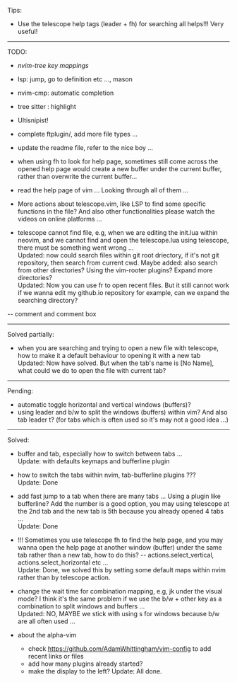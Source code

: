 Tips:
- Use the telescope help tags (leader + fh) for searching all helps!!! Very useful!

-------------------------------------------------------------------------------------------------------------------------------------------------------

TODO:

- *nvim-tree key mappings*

- lsp: jump, go to definition etc ..., mason  

- nvim-cmp: automatic completion  
- tree sitter : highlight  

- Ultisnipist!  

- complete ftplugin/, add more file types ...

- update the readme file, refer to the nice boy ...  

- when using <leader>fh to look for help page, sometimes still come across the opened help page would create a new buffer under the current buffer, rather than overwrite the current buffer...  

- read the help page of vim ... Looking through all of them ...  
- More actions about telescope.vim, like LSP to find some specific functions in the file? And also other functionalities please watch the videos on online platforms ...  

- telescope cannot find file, e.g, when we are editing the init.lua within neovim, and we cannot find and open the telescope.lua using telescope, there must be something went wrong ...  
  Updated: now could search files within git root driectory, if it's not git repository, then search from current cwd. Maybe added: also search from other directories? Using the vim-rooter plugins? Expand more directories?   
  Updated: Now you can use <leader>fr to open recent files. But it still cannot work if we wanna edit my github.io repository for example, can we expand the searching directory?  

-- comment and comment box

-------------------------------------------------------------------------------------------------------------------------------------------------------

Solved partially:  
- when you are searching and trying to open a new file with telescope, how to make it a default behaviour to opening it with a new tab  
  Updated: Now have solved. But when the tab's name is [No Name], what could we do to open the file with current tab?  

-------------------------------------------------------------------------------------------------------------------------------------------------------

Pending:  
- automatic toggle horizontal and vertical windows (buffers)?
- using leader and b/w to split the windows (buffers) within vim? And also tab leader t? (for tabs which is often used so it's may not a good idea ...)


-------------------------------------------------------------------------------------------------------------------------------------------------------

Solved:
- buffer and tab, especially how to switch between tabs ...  
  Update: with defaults keymaps and bufferline plugin

- how to switch the tabs within nvim, tab-bufferline plugins ???  
  Update: Done

- add fast jump to a tab when there are many tabs ... Using a plugin like bufferline? Add the number is a good option, you may using telescope at the 2nd tab and the new tab is 5th because you already opened 4 tabs ...  
  Update: Done

- !!! Sometimes you use telescope <leader>fh to find the help page, and you may wanna open the help page at another window (buffer) under the same tab rather than a new tab, how to do this?  -- actions.select_vertical, actions.select_horizontal etc ...  
  Update: Done, we solved this by setting some default maps within nvim rather than by telescope action.

- change the wait time for combination mapping, e.g, jk under the visual mode? I think it's the same problem if we use the b/w + other key as a combination to split windows and buffers ...  
  Updated: NO, MAYBE we stick with using s for windows because b/w are all often used ...

- about the alpha-vim
  - check https://github.com/AdamWhittingham/vim-config to add recent links or files
  - add how many plugins already started?
  - make the display to the left?
  Update: All done.


